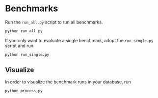 # Benchmarks

Run the `run_all.py` script to run all benchmarks.

```bash
python run_all.py
```

If you only want to evaluate a single benchmark, adopt the `run_single.py` script
and run

```bash
python run_single.py
```

## Visualize

In order to visualize the benchmark runs in your database, run

```bash
python process.py
```
